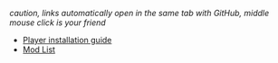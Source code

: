 *caution, links automatically open in the same tab with GitHub, middle mouse click is your friend*
* [Player installation guide](Clientside.MD)
* [Mod List](Mods.MD)
